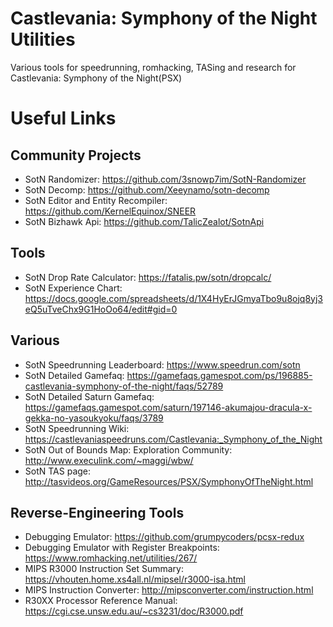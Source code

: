 # Castlevania: Symphony of the Night Utilities
Various tools for speedrunning, romhacking, TASing and research for Castlevania: Symphony of the Night(PSX)


# Useful Links

## Community Projects
* SotN Randomizer: https://github.com/3snowp7im/SotN-Randomizer
* SotN Decomp: https://github.com/Xeeynamo/sotn-decomp
* SotN Editor and Entity Recompiler: https://github.com/KernelEquinox/SNEER
* SotN Bizhawk Api: https://github.com/TalicZealot/SotnApi

## Tools
* SotN Drop Rate Calculator: https://fatalis.pw/sotn/dropcalc/
* SotN Experience Chart: https://docs.google.com/spreadsheets/d/1X4HyErJGmyaTbo9u8ojq8yj3eQ5uTveChx9G1HoOo64/edit#gid=0

## Various
* SotN Speedrunning Leaderboard: https://www.speedrun.com/sotn
* SotN Detailed Gamefaq: https://gamefaqs.gamespot.com/ps/196885-castlevania-symphony-of-the-night/faqs/52789
* SotN Detailed Saturn Gamefaq: https://gamefaqs.gamespot.com/saturn/197146-akumajou-dracula-x-gekka-no-yasoukyoku/faqs/3789
* SotN Speedrunning Wiki: https://castlevaniaspeedruns.com/Castlevania:_Symphony_of_the_Night
* SotN Out of Bounds Map: Exploration Community: http://www.execulink.com/~maggi/wbw/
* SotN TAS page: http://tasvideos.org/GameResources/PSX/SymphonyOfTheNight.html

## Reverse-Engineering Tools
* Debugging Emulator: https://github.com/grumpycoders/pcsx-redux
* Debugging Emulator with Register Breakpoints: https://www.romhacking.net/utilities/267/
* MIPS R3000 Instruction Set Summary: https://vhouten.home.xs4all.nl/mipsel/r3000-isa.html
* MIPS Instruction Converter: http://mipsconverter.com/instruction.html
* R30XX Processor Reference Manual: https://cgi.cse.unsw.edu.au/~cs3231/doc/R3000.pdf